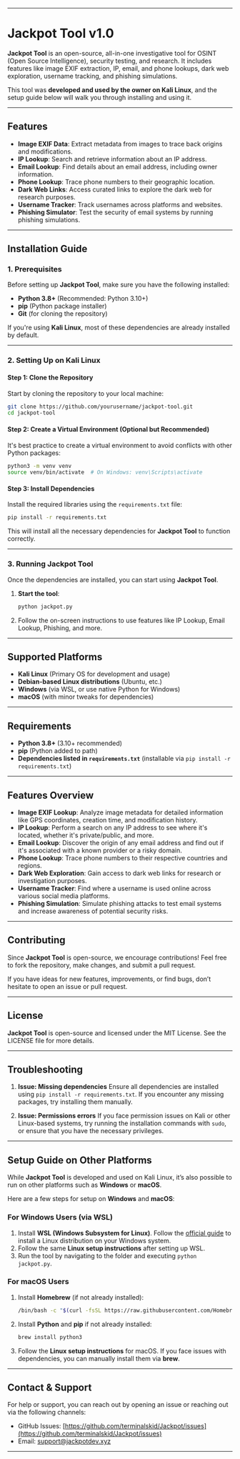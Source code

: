 
---

# Jackpot Tool v1.0

**Jackpot Tool** is an open-source, all-in-one investigative tool for OSINT (Open Source Intelligence), security testing, and research. It includes features like image EXIF extraction, IP, email, and phone lookups, dark web exploration, username tracking, and phishing simulations.

This tool was **developed and used by the owner on Kali Linux**, and the setup guide below will walk you through installing and using it.

---

## Features

* **Image EXIF Data**: Extract metadata from images to trace back origins and modifications.
* **IP Lookup**: Search and retrieve information about an IP address.
* **Email Lookup**: Find details about an email address, including owner information.
* **Phone Lookup**: Trace phone numbers to their geographic location.
* **Dark Web Links**: Access curated links to explore the dark web for research purposes.
* **Username Tracker**: Track usernames across platforms and websites.
* **Phishing Simulator**: Test the security of email systems by running phishing simulations.

---

## Installation Guide

### **1. Prerequisites**

Before setting up **Jackpot Tool**, make sure you have the following installed:

* **Python 3.8+** (Recommended: Python 3.10+)
* **pip** (Python package installer)
* **Git** (for cloning the repository)

If you're using **Kali Linux**, most of these dependencies are already installed by default.

---

### **2. Setting Up on Kali Linux**

#### **Step 1: Clone the Repository**

Start by cloning the repository to your local machine:

```bash
git clone https://github.com/yourusername/jackpot-tool.git
cd jackpot-tool
```

#### **Step 2: Create a Virtual Environment (Optional but Recommended)**

It's best practice to create a virtual environment to avoid conflicts with other Python packages:

```bash
python3 -m venv venv
source venv/bin/activate  # On Windows: venv\Scripts\activate
```

#### **Step 3: Install Dependencies**

Install the required libraries using the `requirements.txt` file:

```bash
pip install -r requirements.txt
```

This will install all the necessary dependencies for **Jackpot Tool** to function correctly.

---

### **3. Running Jackpot Tool**

Once the dependencies are installed, you can start using **Jackpot Tool**.

1. **Start the tool**:

   ```bash
   python jackpot.py
   ```

2. Follow the on-screen instructions to use features like IP Lookup, Email Lookup, Phishing, and more.

---

## Supported Platforms

* **Kali Linux** (Primary OS for development and usage)
* **Debian-based Linux distributions** (Ubuntu, etc.)
* **Windows** (via WSL, or use native Python for Windows)
* **macOS** (with minor tweaks for dependencies)

---

## Requirements

* **Python 3.8+** (3.10+ recommended)
* **pip** (Python added to path)
* **Dependencies listed in `requirements.txt`** (installable via `pip install -r requirements.txt`)

---

## Features Overview

* **Image EXIF Lookup**: Analyze image metadata for detailed information like GPS coordinates, creation time, and modification history.
* **IP Lookup**: Perform a search on any IP address to see where it's located, whether it's private/public, and more.
* **Email Lookup**: Discover the origin of any email address and find out if it's associated with a known provider or a risky domain.
* **Phone Lookup**: Trace phone numbers to their respective countries and regions.
* **Dark Web Exploration**: Gain access to dark web links for research or investigation purposes.
* **Username Tracker**: Find where a username is used online across various social media platforms.
* **Phishing Simulation**: Simulate phishing attacks to test email systems and increase awareness of potential security risks.

---

## Contributing

Since **Jackpot Tool** is open-source, we encourage contributions! Feel free to fork the repository, make changes, and submit a pull request.

If you have ideas for new features, improvements, or find bugs, don’t hesitate to open an issue or pull request.

---

## License

**Jackpot Tool** is open-source and licensed under the MIT License. See the LICENSE file for more details.

---

## Troubleshooting

1. **Issue: Missing dependencies**
   Ensure all dependencies are installed using `pip install -r requirements.txt`. If you encounter any missing packages, try installing them manually.

2. **Issue: Permissions errors**
   If you face permission issues on Kali or other Linux-based systems, try running the installation commands with `sudo`, or ensure that you have the necessary privileges.

---

## Setup Guide on Other Platforms

While **Jackpot Tool** is developed and used on Kali Linux, it’s also possible to run on other platforms such as **Windows** or **macOS**.

Here are a few steps for setup on **Windows** and **macOS**:

### **For Windows Users (via WSL)**

1. Install **WSL (Windows Subsystem for Linux)**. Follow the [official guide](https://docs.microsoft.com/en-us/windows/wsl/install) to install a Linux distribution on your Windows system.
2. Follow the same **Linux setup instructions** after setting up WSL.
3. Run the tool by navigating to the folder and executing `python jackpot.py`.

### **For macOS Users**

1. Install **Homebrew** (if not already installed):

   ```bash
   /bin/bash -c "$(curl -fsSL https://raw.githubusercontent.com/Homebrew/install/HEAD/install.sh)"
   ```
2. Install **Python** and **pip** if not already installed:

   ```bash
   brew install python3
   ```
3. Follow the **Linux setup instructions** for macOS. If you face issues with dependencies, you can manually install them via **brew**.

---

## Contact & Support

For help or support, you can reach out by opening an issue or reaching out via the following channels:

* GitHub Issues: [https://github.com/terminalskid/Jackpot/issues](https://github.com/terminalskid/Jackpot/issues)
* Email: [support@jackpotdev.xyz](mailto:support@jackpotdev.xyz)

---
